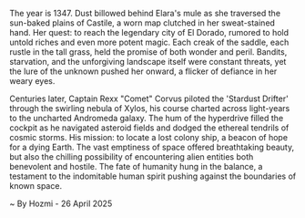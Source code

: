 
The year is 1347.  Dust billowed behind Elara's mule as she traversed the sun-baked plains of Castile, a worn map clutched in her sweat-stained hand.  Her quest: to reach the legendary city of El Dorado, rumored to hold untold riches and even more potent magic.  Each creak of the saddle, each rustle in the tall grass, held the promise of both wonder and peril.  Bandits, starvation, and the unforgiving landscape itself were constant threats, yet the lure of the unknown pushed her onward, a flicker of defiance in her weary eyes.

Centuries later, Captain Rexx "Comet" Corvus piloted the 'Stardust Drifter' through the swirling nebula of Xylos, his course charted across light-years to the uncharted Andromeda galaxy.  The hum of the hyperdrive filled the cockpit as he navigated asteroid fields and dodged the ethereal tendrils of cosmic storms.  His mission: to locate a lost colony ship, a beacon of hope for a dying Earth.  The vast emptiness of space offered breathtaking beauty, but also the chilling possibility of encountering alien entities both benevolent and hostile.  The fate of humanity hung in the balance, a testament to the indomitable human spirit pushing against the boundaries of known space.

~ By Hozmi - 26 April 2025
